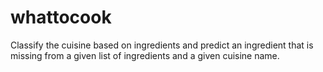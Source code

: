 # whattocook
Classify the cuisine based on ingredients and predict an ingredient that is missing from a given list of ingredients and a given cuisine name. 
